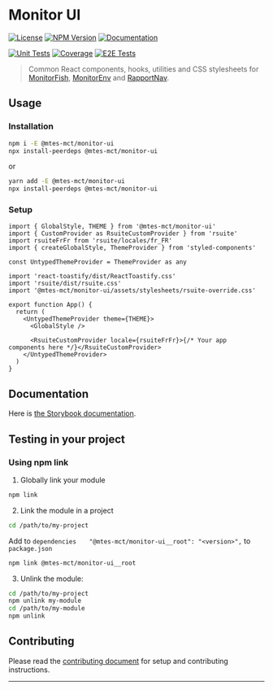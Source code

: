 # Monitor UI

[![License][img-license]][lnk-license] [![NPM Version][img-npm]][lnk-npm]
[![Documentation][img-documentation]][lnk-documentation]

[![Unit Tests][img-unit-tests]][lnk-unit-tests] [![Coverage][img-coverage]][lnk-coverage]
[![E2E Tests][img-e2e-tests]][lnk-e2e-tests]

> Common React components, hooks, utilities and CSS stylesheets for [MonitorFish][lnk-github-monitorfish],
> [MonitorEnv][lnk-github-monitorenv] and [RapportNav][lnk-github-rapportnav].

## Usage

### Installation

```sh
npm i -E @mtes-mct/monitor-ui
npx install-peerdeps @mtes-mct/monitor-ui
```

or

```sh
yarn add -E @mtes-mct/monitor-ui
npx install-peerdeps @mtes-mct/monitor-ui
```

### Setup

```tsx
import { GlobalStyle, THEME } from '@mtes-mct/monitor-ui'
import { CustomProvider as RsuiteCustomProvider } from 'rsuite'
import rsuiteFrFr from 'rsuite/locales/fr_FR'
import { createGlobalStyle, ThemeProvider } from 'styled-components'

const UntypedThemeProvider = ThemeProvider as any

import 'react-toastify/dist/ReactToastify.css'
import 'rsuite/dist/rsuite.css'
import '@mtes-mct/monitor-ui/assets/stylesheets/rsuite-override.css'

export function App() {
  return (
    <UntypedThemeProvider theme={THEME}>
      <GlobalStyle />

      <RsuiteCustomProvider locale={rsuiteFrFr}>{/* Your app components here */}</RsuiteCustomProvider>
    </UntypedThemeProvider>
  )
}
```

## Documentation

Here is [the Storybook documentation][lnk-documentation].

## Testing in your project

### Using npm link

1. Globally link your module

```bash
npm link
```

2. Link the module in a project

```bash
cd /path/to/my-project
```

Add to `dependencies` `   "@mtes-mct/monitor-ui__root": "<version>",` to `package.json`

```bash
npm link @mtes-mct/monitor-ui__root
```

3. Unlink the module:

```bash
cd /path/to/my-project
npm unlink my-module
cd /path/to/my-module
npm unlink
```

## Contributing

Please read the [contributing document](CONTRIBUTING.md) for setup and contributing instructions.

---

[img-coverage]: https://img.shields.io/codecov/c/github/MTES-MCT/monitor-ui?flag=unit&style=for-the-badge
[img-documentation]: https://img.shields.io/badge/StoryBook-Docs-007ec6?logo=storybook&style=for-the-badge
[img-e2e-tests]:
  https://img.shields.io/endpoint?url=https://cloud.cypress.io/badge/simple/juvjsi/main&label=E2E&logo=cypress&style=for-the-badge
[img-license]: https://img.shields.io/github/license/MTES-MCT/monitor-ui?style=for-the-badge
[img-npm]: https://img.shields.io/npm/v/@mtes-mct/monitor-ui?style=for-the-badge
[img-unit-tests]:
  https://img.shields.io/github/actions/workflow/status/MTES-MCT/monitor-ui/check.yml?branch=main&label=Unit&style=for-the-badge
[lnk-coverage]: https://app.codecov.io/gh/MTES-MCT/monitor-ui
[lnk-documentation]: https://mtes-mct.github.io/monitor-ui/?path=/docs/introduction--documentation
[lnk-e2e-tests]: https://cloud.cypress.io/projects/juvjsi/runs
[lnk-e2e-tests]: https://cloud.cypress.io/projects/juvjsi/runs
[lnk-github-monitorenv]: https://github.com/MTES-MCT/monitorenv
[lnk-github-monitorfish]: https://github.com/MTES-MCT/monitorfish
[lnk-github-rapportnav]: https://github.com/MTES-MCT/rapportnav2
[lnk-license]: https://github.com/MTES-MCT/monitor-ui/blob/main/LICENSE
[lnk-npm]: https://www.npmjs.com/package/@mtes-mct/monitor-ui
[lnk-unit-tests]: https://github.com/MTES-MCT/monitor-ui/actions?query=branch%3Amain++
